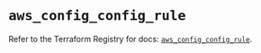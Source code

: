 # `aws_config_config_rule`

Refer to the Terraform Registry for docs: [`aws_config_config_rule`](https://registry.terraform.io/providers/hashicorp/aws/5.39.1/docs/resources/config_config_rule).
